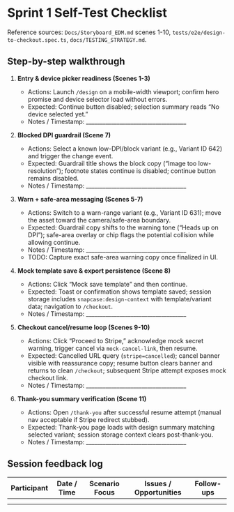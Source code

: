 # Sprint 1 Self-Test Checklist

Reference sources: `Docs/Storyboard_EDM.md` scenes 1-10, `tests/e2e/design-to-checkout.spec.ts`, `docs/TESTING_STRATEGY.md`.

## Step-by-step walkthrough

1. **Entry & device picker readiness (Scenes 1-3)**
   - Actions: Launch `/design` on a mobile-width viewport; confirm hero promise and device selector load without errors.
   - Expected: Continue button disabled; selection summary reads “No device selected yet.”
   - Notes / Timestamp: ____________________________________

2. **Blocked DPI guardrail (Scene 7)**
   - Actions: Select a known low-DPI/block variant (e.g., Variant ID 642) and trigger the change event.
   - Expected: Guardrail title shows the block copy (“Image too low-resolution”); footnote states continue is disabled; continue button remains disabled.
   - Notes / Timestamp: ____________________________________

3. **Warn + safe-area messaging (Scenes 5-7)**
   - Actions: Switch to a warn-range variant (e.g., Variant ID 631); move the asset toward the camera/safe-area boundary.
   - Expected: Guardrail copy shifts to the warning tone (“Heads up on DPI”); safe-area overlay or chip flags the potential collision while allowing continue.
   - Notes / Timestamp: ____________________________________
   - TODO: Capture exact safe-area warning copy once finalized in UI.

4. **Mock template save & export persistence (Scene 8)**
   - Actions: Click “Mock save template” and then continue.
   - Expected: Toast or confirmation shows template saved; session storage includes `snapcase:design-context` with template/variant data; navigation to `/checkout`.
   - Notes / Timestamp: ____________________________________

5. **Checkout cancel/resume loop (Scenes 9-10)**
   - Actions: Click “Proceed to Stripe,” acknowledge mock secret warning, trigger cancel via `mock-cancel-link`, then resume.
   - Expected: Cancelled URL query (`stripe=cancelled`); cancel banner visible with reassurance copy; resume button clears banner and returns to clean `/checkout`; subsequent Stripe attempt exposes mock checkout link.
   - Notes / Timestamp: ____________________________________

6. **Thank-you summary verification (Scene 11)**
   - Actions: Open `/thank-you` after successful resume attempt (manual nav acceptable if Stripe redirect stubbed).
   - Expected: Thank-you page loads with design summary matching selected variant; session storage context clears post-thank-you.
   - Notes / Timestamp: ____________________________________

## Session feedback log

| Participant | Date / Time | Scenario Focus | Issues / Opportunities | Follow-ups |
|-------------|-------------|----------------|------------------------|------------|
|             |             |                |                        |            |
|             |             |                |                        |            |

